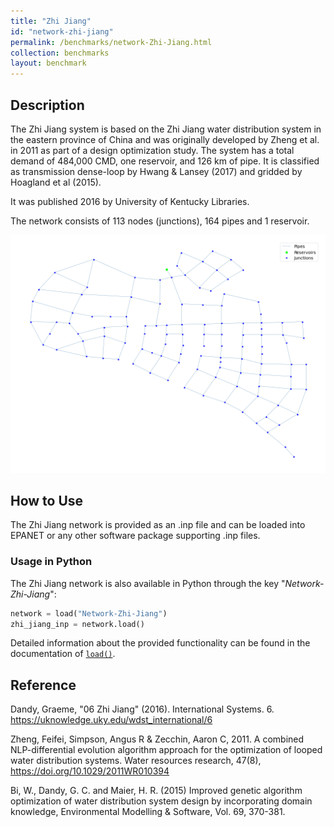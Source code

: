 ```yaml
---
title: "Zhi Jiang"
id: "network-zhi-jiang"
permalink: /benchmarks/network-Zhi-Jiang.html
collection: benchmarks
layout: benchmark
---
```



## Description

The Zhi Jiang system is based on the Zhi Jiang water distribution system in the eastern province of China and was
originally developed by Zheng et al. in 2011 as part of a design optimization study. The system has a total demand of
484,000 CMD, one reservoir, and 126 km of pipe. It is classified as transmission dense-loop by Hwang & Lansey (2017) and
gridded by Hoagland et al (2015).

It was published 2016 by University of Kentucky Libraries.

The network consists of 113 nodes (junctions), 164 pipes and 1 reservoir.

<img src="../static/benchmarks/network-zhi-jiang/zhi_jiang_plot.png"/>

## How to Use

The Zhi Jiang network is provided as an .inp file and can be loaded into EPANET or any other software package
supporting .inp files.

### Usage in Python

The Zhi Jiang network is also available in Python through the key "*Network-Zhi-Jiang*":
```python
network = load("Network-Zhi-Jiang")
zhi_jiang_inp = network.load()
```

Detailed information about the provided functionality can be found in the documentation of
[`load()`](https://water-benchmark-hub.readthedocs.io/en/stable/water_benchmark_hub.networks.html#water_benchmark_hub.networks.networks.ZhiJiang.load).


## Reference

Dandy, Graeme, "06 Zhi Jiang" (2016). International Systems. 6.
https://uknowledge.uky.edu/wdst_international/6

Zheng, Feifei, Simpson, Angus R & Zecchin, Aaron C, 2011. A combined NLP-differential evolution algorithm approach for
the optimization of looped water distribution systems. Water resources research, 47(8), https://doi.org/10.1029/2011WR010394

Bi, W., Dandy, G. C. and Maier, H. R. (2015) Improved genetic algorithm optimization of water distribution system design
by incorporating domain knowledge, Environmental Modelling & Software, Vol. 69, 370-381.
